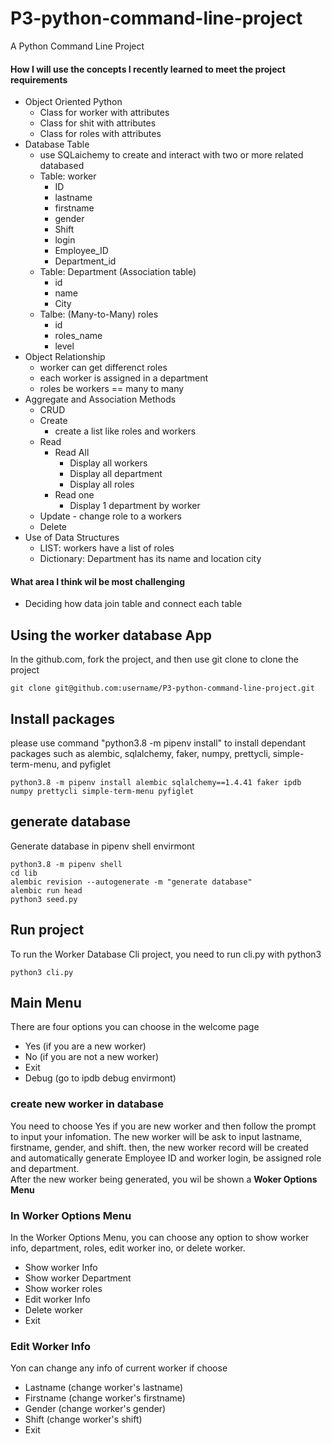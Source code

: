 # P3-python-command-line-project
A Python Command Line Project

#### How I will use the concepts I recently learned to meet the project requirements

- Object Oriented Python
    - Class for worker with attributes
    - Class for shit with attributes
    - Class for roles with attributes
- Database Table
    - use SQLaichemy to create and interact with two or more related databased
    - Table: worker
        - ID
        - lastname
        - firstname
        - gender
        - Shift
        - login
        - Employee_ID
        - Department_id
    - Table: Department (Association table)
        - id
        - name
        - City
    - Talbe: (Many-to-Many) roles
        - id
        - roles_name
        - level
- Object Relationship
    - worker can get differenct roles
    - each worker is assigned in a department
    - roles be workers == many to many
- Aggregate and Association Methods
    - CRUD
    - Create 
        - create a list like roles and workers
    - Read
        - Read All
            - Display all workers
            - Display all department
            - Display all roles
        - Read one
            - Display 1 department by worker
    - Update
            - change role to a workers
    - Delete
- Use of Data Structures
    - LIST: workers have a list of roles
    - Dictionary: Department has its name and location city

#### What area I think wil be most challenging
- Deciding how data join table and connect each table


## Using the worker database App
In the github.com, fork the project, and then use git clone to clone the project

```shell
git clone git@github.com:username/P3-python-command-line-project.git
```
## Install packages
please use command "python3.8 -m pipenv install" to install dependant packages such as alembic, sqlalchemy, faker, numpy, prettycli, simple-term-menu, and pyfiglet

```shell
python3.8 -m pipenv install alembic sqlalchemy==1.4.41 faker ipdb numpy prettycli simple-term-menu pyfiglet
```
## generate database
Generate database in pipenv shell envirmont
```shell
python3.8 -m pipenv shell
cd lib
alembic revision --autogenerate -m "generate database"
alembic run head
python3 seed.py
```
## Run project
To run the Worker Database Cli project, you need to run cli.py with python3
```shell
python3 cli.py
```
## Main Menu
There are four options you can choose in the welcome page
- Yes (if you are a new worker)
- No (if you are not a new worker)
- Exit 
- Debug (go to ipdb debug envirmont)
### create new worker in database
You need to choose Yes if you are new worker and then follow the prompt to input your infomation.
The new worker will be ask to input lastname, firstname, gender, and shift. then, the new worker record will be created and automatically generate Employee ID and worker login, be assigned role and department.\
After the new worker being generated, you wil be shown a <b>Woker Options Menu</b>

### In Worker Options Menu
In the Worker Options Menu, you can choose any option to show worker info, department, roles, edit worker ino, or delete worker.
- Show worker Info
- Show worker Department
- Show worker roles
- Edit worker Info
- Delete worker
- Exit

### Edit Worker Info
Yon can change any info of current worker if choose
- Lastname (change worker's lastname)
- Firstname (change worker's firstname)
- Gender (change worker's gender)
- Shift (change worker's shift)
- Exit
